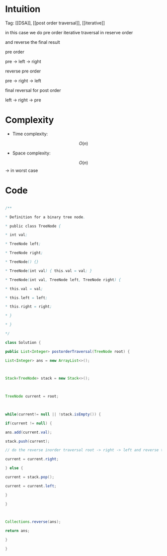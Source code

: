 # Intuition

<!-- Describe your first thoughts on how to solve this problem. -->

Tag: [[DSA]], [[post order traversal]], [[iterative]]

in this case we do pre order iterative traversal in reserve order

  

and reverse the final result

  

pre order

  

pre -> left -> right

  

reverse pre order

  

pre -> right -> left

  

final reversal for post order

  

left -> right -> pre

  

# Complexity

- Time complexity:

<!-- Add your time complexity here, e.g. $$O(n)$$ -->

$$O(n)$$

- Space complexity:

<!-- Add your space complexity here, e.g. $$O(n)$$ -->

$$O(n)$$ -> in worst case

# Code

```java []

/**

* Definition for a binary tree node.

* public class TreeNode {

* int val;

* TreeNode left;

* TreeNode right;

* TreeNode() {}

* TreeNode(int val) { this.val = val; }

* TreeNode(int val, TreeNode left, TreeNode right) {

* this.val = val;

* this.left = left;

* this.right = right;

* }

* }

*/

class Solution {

public List<Integer> postorderTraversal(TreeNode root) {

List<Integer> ans = new ArrayList<>();

  

Stack<TreeNode> stack = new Stack<>();

  

TreeNode current = root;

  

while(current!= null || !stack.isEmpty()) {

if(current != null) {

ans.add(current.val);

stack.push(current);

// do the reverse inorder traversal root -> right -> left and reverse the answer in final left -> right -> root for the post order

current = current.right;

} else {

current = stack.pop();

current = current.left;

}

}

  

Collections.reverse(ans);

return ans;

}

}

```